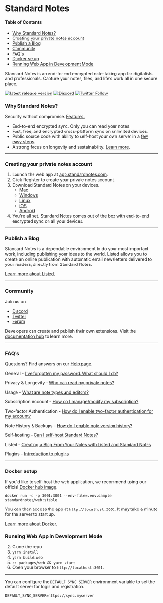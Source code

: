 # Standard Notes

#### Table of Contents
- [Why Standard Notes?](#why-standard-notes)
- [Creating your private notes account](#creating-your-private-notes-account)
- [Publish a Blog](#publish-a-blog)
- [Community](#community)
- [FAQ's](#faqs)
- [Docker setup](#docker-setup)
- [Running Web App in Development Mode](#running-web-app-in-development-mode)

Standard Notes is an end-to-end encrypted note-taking app for digitalists and professionals. Capture your notes, files, and life’s work all in one secure place.

[![latest release version](https://img.shields.io/github/v/release/standardnotes/app)](https://github.com/standardnotes/app/releases)
[![Discord](https://img.shields.io/badge/discord-standardnotes-CC2B5E.svg?style=flat&logo=discord)](https://standardnotes.com/discord)
[![Twitter Follow](https://img.shields.io/badge/follow-%40standardnotes-blue.svg?style=flat&logo=twitter)](https://twitter.com/standardnotes)

### Why Standard Notes?

Security without compromise. [Features.](https://standardnotes.com/features)

- End-to-end encrypted sync. Only you can read your notes.
- Fast, free, and encrypted cross-platform sync on unlimited devices.
- Public source code with ability to self-host your own server in a [few easy steps](https://standardnotes.com/help/self-hosting/getting-started).
- A strong focus on longevity and sustainability. [Learn more](https://standardnotes.com/longevity).

---

### Creating your private notes account

1. Launch the web app at [app.standardnotes.com](https://app.standardnotes.com).
2. Click Register to create your private notes account.
3. Download Standard Notes on your devices.
	- [Mac](https://standardnotes.com/download)
	- [Windows](https://standardnotes.com/download)
	- [Linux](https://standardnotes.com/download)
	- [iOS](https://standardnotes.com/download/https://itunes.apple.com/us/app/standard-notes/id1285392450?mt=8)
	- [Android](https://play.google.com/store/apps/details?id=com.standardnotes)
4. You're all set. Standard Notes comes out of the box with end-to-end encrypted sync on all your devices.

---

### Publish a Blog

Standard Notes is a dependable environment to do your most important work, including publishing your ideas to the world. Listed allows you to create an online publication with automatic email newsletters delivered to your readers, directly from Standard Notes.

[Learn more about Listed.](https://listed.to/)

---

### Community

Join us on

- [Discord](https://standardnotes.com/discord)
- [Twitter](https://twitter.com/StandardNotes)
- [Forum](https://standardnotes.com/forum)

Developers can create and publish their own extensions. Visit the [documentation hub](https://standardnotes.com/help/plugins/intro) to learn more.

---

### FAQ's

Questions? Find answers on our [Help page](https://standardnotes.com/help).

General - [I've forgotten my password. What should I do?](https://standardnotes.com/help/6/i-ve-forgotten-my-password-what-should-i-do)

Privacy & Longevity - [Who can read my private notes?](https://standardnotes.com/help/1/who-can-read-my-private-notes)

Usage - [What are note types and editors?](https://standardnotes.com/help/77/what-are-editors)

Subscription Account - [How do I manage/modify my subscription?](https://standardnotes.com/help/13/how-do-i-manage-modify-my-extended-subscription)

Two-factor Authentication - [How do I enable two-factor authentication for my account?](https://standardnotes.com/help/25/how-do-i-enable-two-factor-authentication-for-my-account)

Note History & Backups - [How do I enable note version history?](https://standardnotes.com/help/26/how-do-i-enable-note-version-history)

Self-hosting - [Can I self-host Standard Notes?](https://standardnotes.com/help/47/can-i-self-host-standard-notes)

Listed - [Creating a Blog From Your Notes with Listed and Standard Notes](https://standardnotes.com/help/60/creating-a-blog-from-your-notes-with-listed-and-standard-notes)

Plugins - [Introduction to plugins](https://standardnotes.com/help/plugins/intro)

---

### Docker setup

If you'd like to self-host the web application, we recommend using our official [Docker hub image](https://hub.docker.com/repository/docker/standardnotes/web).

```
docker run -d -p 3001:3001 --env-file=.env.sample standardnotes/web:stable
```

You can then access the app at `http://localhost:3001`. It may take a minute for the server to start up.

[Learn more about Docker](https://standardnotes.com/help/self-hosting/docker).

### Running Web App in Development Mode

2. Clone the repo
3. `yarn install`
4. `yarn build:web`
5. `cd packages/web && yarn start`
6. Open your browser to `http://localhost:3001`.

---

You can configure the `DEFAULT_SYNC_SERVER` environment variable to set the default server for login and registration.

```
DEFAULT_SYNC_SERVER=https://sync.myserver
```
